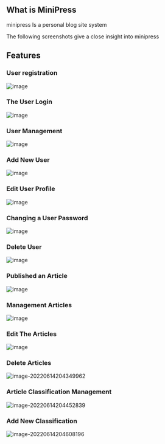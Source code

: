 ## What is MiniPress

minipress Is a personal blog site system



The following screenshots give a close insight into minipress



## Features

### User registration

![image](https://user-images.githubusercontent.com/74240261/173584891-a1528be1-54be-4e11-814d-7fb675d3e1f7.png)



### The User Login

![image](https://user-images.githubusercontent.com/74240261/173585073-cdf05b9d-23f3-4309-b2b4-eeca749659c9.png)


### User Management

![image](https://user-images.githubusercontent.com/74240261/173585124-aa51ae45-55ed-4e36-b099-c0d20c944efa.png)


### Add New User

![image](https://user-images.githubusercontent.com/74240261/173585225-142a342e-5fd9-4810-832d-fd276e45eaa2.png)


### Edit User Profile

![image](https://user-images.githubusercontent.com/74240261/173585489-519ddbb4-1ab3-45b9-b4a1-656b4328ec96.png)


### Changing a User Password

![image](https://user-images.githubusercontent.com/74240261/173585390-64e7d40d-5501-4141-a4db-8cfaacf44995.png)


### Delete User

![image](https://user-images.githubusercontent.com/74240261/173585555-1be0822f-c388-42c8-853d-111f39a52ac8.png)


### Published an Article

![image](https://user-images.githubusercontent.com/74240261/173585605-4e72b6c6-95ce-44f6-b2ca-a4a784c632e5.png)


### Management Articles
![image](https://user-images.githubusercontent.com/74240261/173585675-c8755c94-80ed-4d78-a705-41fa7b0a973d.png)



### Edit The Articles

![image](https://user-images.githubusercontent.com/74240261/173585751-777e3f6c-0ec6-43ce-b017-ac05cfb01920.png)




### Delete Articles

![image-20220614204349962](C:\Users\aikey\AppData\Roaming\Typora\typora-user-images\image-20220614204349962.png)





### Article Classification Management

![image-20220614204452839](C:\Users\aikey\AppData\Roaming\Typora\typora-user-images\image-20220614204452839.png)



### Add New Classification

![image-20220614204608196](C:\Users\aikey\AppData\Roaming\Typora\typora-user-images\image-20220614204608196.png)















































































































